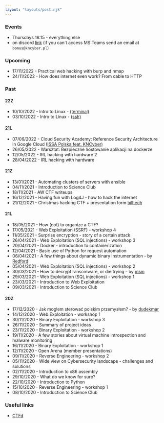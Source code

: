```yaml
---
layout: "layouts/post.njk"
---
```

### Events

- Thursdays 18:15 - everything else
- on discord [link](https://discord.gg/DjVypPcV8c)
  (if you can't access MS Teams send an email at `bonus@kncyber.pl`)

### Upcoming

- 17/11/2022 - Practical web hacking with burp and nmap
- 24/11/2022 - How does internet even work? From cable to HTTP

### Past

#### 22Z

- 10/10/2022 - Intro to Linux - [(terminal)](https://docs.google.com/presentation/d/1lUJG3ZeYpzkbV2AIr3Tb9Pf5dpYz7MOxmmbHANYckP4/edit?usp=sharing)
- 03/10/2022 - Intro to Linux - [(ssh)](https://docs.google.com/presentation/d/17pdNQ7bMUJpsCE73hYcIy1UXxaqCriwTTp2xZXhgFR8/edit?usp=sharing)

#### 21L

- 07/06/2022 - Cloud Security Academy: Reference Security Architecture in Google Cloud [(ISSA Polska feat. KNCyber)](https://www.elka.pw.edu.pl/Aktualnosci/Seminaria-wyklady-warsztaty/Cloud-Security)
- 26/05/2022 - Warsztat: Bezpieczne hostowanie aplikacji na dockerze
- 12/05/2022 - IRL hacking with hardware 2
- 28/04/2022 - IRL hacking with hardware

#### 21Z

- 13/01/2021 - Automating clusters of servers with ansible
- 04/11/2021 - Introduction to Science Club
- 18/11/2021 - AW CTF writeups
- 16/12/2021 - Having fun with Log4J - how to hack the internet
- 21/12/2021 - Christmas hacking CTF + presentation form [billtech](https://billtech.pl)

#### 21L

- 18/05/2021 - How (not) to organize a CTF?
- 17/05/2021 - Web Exploitation (SSRF) - workshop 4
- 11/05/2021 - Surprise encryption - story of a certain attack
- 26/04/2021 - Web Exploitation (SQL injections) - workshop 3
- 20/04/2021 - Docker - introduction to containerization
- 12/04/2021 - Basic use of Python for request automation
- 06/04/2021 - A few things about dynamic binary instrumentation - by [Redford](https://twitter.com/dsredford)
- 05/04/2021 - Web Exploitation (SQL injections) - workshop 2
- 30/03/2021 - How to decrypt ransomware, or die trying - by [msm](https://twitter.com/MsmCode)
- 29/03/2021 - Web Exploitation (SQL injections) - workshop 1
- 23/03/2021 - Introduction to Web Exploitation
- 09/03/2021 - Introduction to Science Club

#### 20Z

- 17/12/2020 - Jak mogłem sterować polskim przemysłem? - by [dudekmar](https://twitter.com/dudekmar)
- 14/12/2020 - Web Exploitation - workshop 1
- 30/11/2020 - Binary Exploitation - workshop 3
- 26/11/2020 - Summary of project ideas
- 23/11/2020 - Binary Exploitation - workshop 2
- 19/11/2020 - A few stories about virtual machine introspection and malware monitoring
- 16/11/2020 - Binary Exploitation - workshop 1
- 12/11/2020 - Open Arena (member presentations)
- 09/11/2020 - Reverse Engineering - workshop 2
- 05/11/2020 - Wide view on Cybersecurity landscape - challenges and solutions
- 02/11/2020 - Introduction to x86 assembly
- 29/10/2020 - What do we know for sure?
- 22/10/2020 - Introduction to Python
- 15/10/2020 - Reverse Engineering - workshop 1
- 08/10/2020 - Introduction to Science Club

### Useful links

- [CTFd](https://ctfd.kncyber.pl)